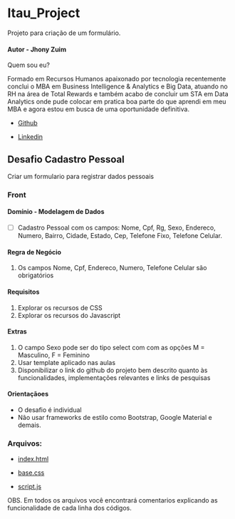 # Itau_Project
Projeto para criação de um formulário.

#### Autor - Jhony Zuim

Quem sou eu?

Formado em Recursos Humanos apaixonado por tecnologia recentemente conclui o MBA em Business Intelligence & Analytics e Big Data, atuando no RH na área de Total Rewards e também acabo de concluir um STA em Data Analytics onde pude colocar em pratica boa parte do que aprendi em meu MBA e agora estou em busca de uma oportunidade definitiva.

- [Github](https://github.com/jhonyzuim)

- [Linkedin](https://www.linkedin.com/in/jhonyzuim/)

## Desafio Cadastro Pessoal
Criar um formulario para registrar dados pessoais

### Front

#### Domínio - Modelagem de Dados

- [ ] Cadastro Pessoal com os campos: Nome, Cpf, Rg, Sexo, Endereco, Numero, Bairro, Cidade, Estado, Cep, Telefone Fixo, Telefone Celular.

#### Regra de Negócio

1. Os campos Nome, Cpf, Endereco, Numero, Telefone Celular são obrigatórios

#### Requisitos
1. Explorar os recursos de CSS
2. Explorar os recursos do Javascript

#### Extras
1. O campo Sexo pode ser do tipo select com com as opções M = Masculino, F = Feminino
2. Usar template aplicado nas aulas
3. Disponibilizar o link do github do projeto bem descrito quanto às funcionalidades, implementações relevantes e links de pesquisas

#### Orientaçãoes
* O desafio é individual
* Não usar frameworks de estilo como Bootstrap, Google Material e demais.

### Arquivos:
- [index.html](https://github.com/jhonyzuim/itau_project/edit/main/index.html)

- [base.css](https://github.com/jhonyzuim/itau_project/edit/main/base.css)

- [script.js](https://github.com/jhonyzuim/itau_project/edit/main/script.js)

OBS. Em todos os arquivos você encontrará comentarios explicando as funcionalidade de cada linha dos códigos.
